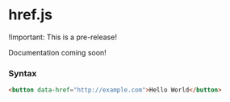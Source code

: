 # href.js

!Important: This is a pre-release!

Documentation coming soon!

### Syntax
``` html
<button data-href="http://example.com">Hello World</button>
```
